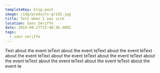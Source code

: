 ```yaml
---
templateKey: blog-post
image: /img/products-grid2.jpg
title: Test when I was sick
location: Sans Seriffe
date: 2019-09-27T15:40:36.400Z
tags:
  - sans seriffe
---
```

Text about the event teText about the event teText about the event teText about the event teText about the event teText about the event teText about the event teText about the event teText about the event teText about the event te
